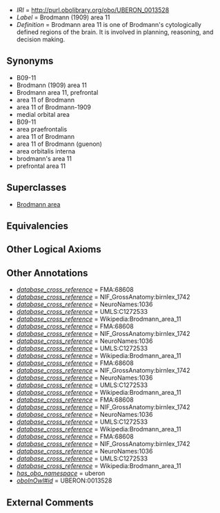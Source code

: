  * *IRI* = http://purl.obolibrary.org/obo/UBERON_0013528
 * *Label* = Brodmann (1909) area 11
 * *Definition* = Brodmann area 11 is one of Brodmann's cytologically defined regions of the brain. It is involved in planning, reasoning, and decision making.

## Synonyms

 * B09-11
 * Brodmann (1909) area 11
 * Brodmann area 11, prefrontal
 * area 11 of Brodmann
 * area 11 of Brodmann-1909
 * medial orbital area
 * B09-11
 * area praefrontalis
 * area 11 of Brodmann
 * area 11 of Brodmann (guenon)
 * area orbitalis interna
 * brodmann's area 11
 * prefrontal area 11

## Superclasses

 * [Brodmann area](../../UBERON/29/UBERON_0013529.md)

## Equivalencies


## Other Logical Axioms


## Other Annotations

 * *[database_cross_reference](../../ef/oboInOwl#hasDbXref.md)* = FMA:68608
 * *[database_cross_reference](../../ef/oboInOwl#hasDbXref.md)* = NIF_GrossAnatomy:birnlex_1742
 * *[database_cross_reference](../../ef/oboInOwl#hasDbXref.md)* = NeuroNames:1036
 * *[database_cross_reference](../../ef/oboInOwl#hasDbXref.md)* = UMLS:C1272533
 * *[database_cross_reference](../../ef/oboInOwl#hasDbXref.md)* = Wikipedia:Brodmann_area_11
 * *[database_cross_reference](../../ef/oboInOwl#hasDbXref.md)* = FMA:68608
 * *[database_cross_reference](../../ef/oboInOwl#hasDbXref.md)* = NIF_GrossAnatomy:birnlex_1742
 * *[database_cross_reference](../../ef/oboInOwl#hasDbXref.md)* = NeuroNames:1036
 * *[database_cross_reference](../../ef/oboInOwl#hasDbXref.md)* = UMLS:C1272533
 * *[database_cross_reference](../../ef/oboInOwl#hasDbXref.md)* = Wikipedia:Brodmann_area_11
 * *[database_cross_reference](../../ef/oboInOwl#hasDbXref.md)* = FMA:68608
 * *[database_cross_reference](../../ef/oboInOwl#hasDbXref.md)* = NIF_GrossAnatomy:birnlex_1742
 * *[database_cross_reference](../../ef/oboInOwl#hasDbXref.md)* = NeuroNames:1036
 * *[database_cross_reference](../../ef/oboInOwl#hasDbXref.md)* = UMLS:C1272533
 * *[database_cross_reference](../../ef/oboInOwl#hasDbXref.md)* = Wikipedia:Brodmann_area_11
 * *[database_cross_reference](../../ef/oboInOwl#hasDbXref.md)* = FMA:68608
 * *[database_cross_reference](../../ef/oboInOwl#hasDbXref.md)* = NIF_GrossAnatomy:birnlex_1742
 * *[database_cross_reference](../../ef/oboInOwl#hasDbXref.md)* = NeuroNames:1036
 * *[database_cross_reference](../../ef/oboInOwl#hasDbXref.md)* = UMLS:C1272533
 * *[database_cross_reference](../../ef/oboInOwl#hasDbXref.md)* = Wikipedia:Brodmann_area_11
 * *[database_cross_reference](../../ef/oboInOwl#hasDbXref.md)* = FMA:68608
 * *[database_cross_reference](../../ef/oboInOwl#hasDbXref.md)* = NIF_GrossAnatomy:birnlex_1742
 * *[database_cross_reference](../../ef/oboInOwl#hasDbXref.md)* = NeuroNames:1036
 * *[database_cross_reference](../../ef/oboInOwl#hasDbXref.md)* = UMLS:C1272533
 * *[database_cross_reference](../../ef/oboInOwl#hasDbXref.md)* = Wikipedia:Brodmann_area_11
 * *[has_obo_namespace](../../ce/oboInOwl#hasOBONamespace.md)* = uberon
 * *[oboInOwl#id](../../id/oboInOwl#id.md)* = UBERON:0013528

## External Comments

